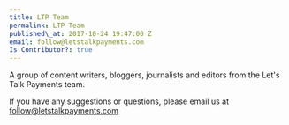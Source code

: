 ```yaml
---
title: LTP Team
permalink: LTP Team
published\_at: 2017-10-24 19:47:00 Z
email: follow@letstalkpayments.com
Is Contributor?: true
---
```


A group of content writers, bloggers, journalists and editors from the Let's
Talk Payments team.

If you have any suggestions or questions, please email us at <a href="mailto:follow@letstalkpayments.com">follow@letstalkpayments.com </a>
